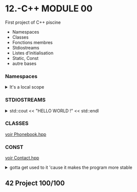 # 12.-C++ MODULE 00
First project of C++ piscine

  * Namespaces  
  * Classes  
  * Fonctions membres
  * Stdiostreams  
  * Listes d’initialisation
  * Static, Const
  * autre bases
 
  ### Namespaces


<details>
<summary> It's a local scope </summary>
 
> * Namespaces provide a method for preventing name conflicts in large projects.
>
> * Symbols declared inside a namespace block are placed in a named scope that prevents them from being mistaken for identically-named symbols in other scopes.
</details>



### STDIOSTREAMS
<details>
<summary>std::cout << "HELLO WORLD !" << std::endl </summary>

 

      std::cout <<
      std::cin >> buff
      std::cout << "You entered" <<buff<< std::endl 
      std::endl = passage à la ligne
      using std::cout;  => pour juste ecrire cout*
</details>

### CLASSES

[voir Phonebook.hpp](./ex01/PhoneBook.hpp)

### CONST
[voir Contact.hpp](./ex01/Contact.hpp)
<details> 
<summary> gotta get used to it 'cause it makes the program more stable  </summary>

      
      const char c1;           //Le caractère ne peut être modifié
      const char * c2;         //Le caractère pointé ne peut être modifié
      char * const c3;         //Le pointeur vers le caractère ne peut être modifié
      const char * const c4;   //Le pointeur ET le caractère pointé ne peuvent être modifiés
      Dans le cas d'une fonction membre un const en fin de fonction 
      signifie qu'elle ne modifie pas l'instance de classe 
 
</details>


 
## 42 Project 100/100
